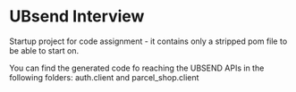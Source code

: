 # UBsend Interview
Startup project for code assignment - it contains only a stripped pom file to be able to start on.

You can find the generated code fo reaching the UBSEND APIs in the following folders: auth.client and parcel_shop.client
